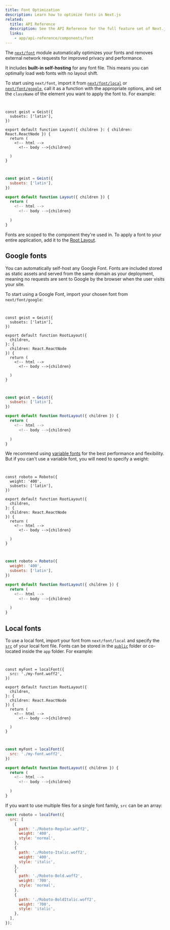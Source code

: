 ```yaml
---
title: Font Optimization
description: Learn how to optimize fonts in Next.js
related:
  title: API Reference
  description: See the API Reference for the full feature set of Next.js Font
  links:
    - app/api-reference/components/font
---
```


The [`next/font`](/docs/app/api-reference/components/font) module automatically optimizes your fonts and removes external network requests for improved privacy and performance.

It includes **built-in self-hosting** for any font file. This means you can optimally load web fonts with no layout shift.

To start using `next/font`, import it from [`next/font/local`](#local-fonts) or [`next/font/google`](#google-fonts), call it as a function with the appropriate options, and set the `className` of the element you want to apply the font to. For example:

```tsx filename="app/layout.tsx" highlight={1,3-5,9} switcher


const geist = Geist({
  subsets: ['latin'],
})

export default function Layout({ children }: { children: React.ReactNode }) {
  return (
    <!-- html -->
      <!-- body -->{children}

  )
}
```

```jsx filename="app/layout.js" highlight={1,3-5,9} switcher


const geist = Geist({
  subsets: ['latin'],
})

export default function Layout({ children }) {
  return (
    <!-- html -->
      <!-- body -->{children}

  )
}
```

Fonts are scoped to the component they're used in. To apply a font to your entire application, add it to the [Root Layout](/docs/app/api-reference/file-conventions/layout#root-layout).

## Google fonts

You can automatically self-host any Google Font. Fonts are included stored as static assets and served from the same domain as your deployment, meaning no requests are sent to Google by the browser when the user visits your site.

To start using a Google Font, import your chosen font from `next/font/google`:

```tsx filename="app/layout.tsx" switcher


const geist = Geist({
  subsets: ['latin'],
})

export default function RootLayout({
  children,
}: {
  children: React.ReactNode
}) {
  return (
    <!-- html -->
      <!-- body -->{children}

  )
}
```

```jsx filename="app/layout.js" switcher


const geist = Geist({
  subsets: ['latin'],
})

export default function RootLayout({ children }) {
  return (
    <!-- html -->
      <!-- body -->{children}

  )
}
```

We recommend using [variable fonts](https://fonts.google.com/variablefonts) for the best performance and flexibility. But if you can't use a variable font, you will need to specify a weight:

```tsx filename="app/layout.tsx" highlight={4} switcher


const roboto = Roboto({
  weight: '400',
  subsets: ['latin'],
})

export default function RootLayout({
  children,
}: {
  children: React.ReactNode
}) {
  return (
    <!-- html -->
      <!-- body -->{children}

  )
}
```

```jsx filename="app/layout.js"  highlight={4} switcher


const roboto = Roboto({
  weight: '400',
  subsets: ['latin'],
})

export default function RootLayout({ children }) {
  return (
    <!-- html -->
      <!-- body -->{children}

  )
}
```

## Local fonts

To use a local font, import your font from `next/font/local` and specify the [`src`](/docs/app/api-reference/components/font#src) of your local font file. Fonts can be stored in the [`public`](/docs/app/api-reference/file-conventions/public-folder) folder or co-located inside the `app` folder. For example:

```tsx filename="app/layout.tsx" switcher


const myFont = localFont({
  src: './my-font.woff2',
})

export default function RootLayout({
  children,
}: {
  children: React.ReactNode
}) {
  return (
    <!-- html -->
      <!-- body -->{children}

  )
}
```

```jsx filename="app/layout.js" switcher


const myFont = localFont({
  src: './my-font.woff2',
})

export default function RootLayout({ children }) {
  return (
    <!-- html -->
      <!-- body -->{children}

  )
}
```

If you want to use multiple files for a single font family, `src` can be an array:

```js
const roboto = localFont({
  src: [
    {
      path: './Roboto-Regular.woff2',
      weight: '400',
      style: 'normal',
    },
    {
      path: './Roboto-Italic.woff2',
      weight: '400',
      style: 'italic',
    },
    {
      path: './Roboto-Bold.woff2',
      weight: '700',
      style: 'normal',
    },
    {
      path: './Roboto-BoldItalic.woff2',
      weight: '700',
      style: 'italic',
    },
  ],
});
```
